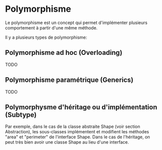 # Polymorphisme

Le polymorphisme est un concept qui permet d'implémenter plusieurs comportement à partir d'une même méthode.

Il y a plusieurs types de polymorphisme:

## Polymorphisme ad hoc (Overloading)

TODO

## Polymorphisme paramétrique (Generics)

TODO

## Polymorphysme d'héritage ou d'implémentation (Subtype)

Par exemple, dans le cas de la classe abstraite Shape (voir section Abstraction), les sous-classes implémentent et modifient les méthodes "area" et "perimeter" de l'interface Shape.
Dans le cas de l'héritage, on peut très bien avoir une classe Shape au lieu d'une interface.
